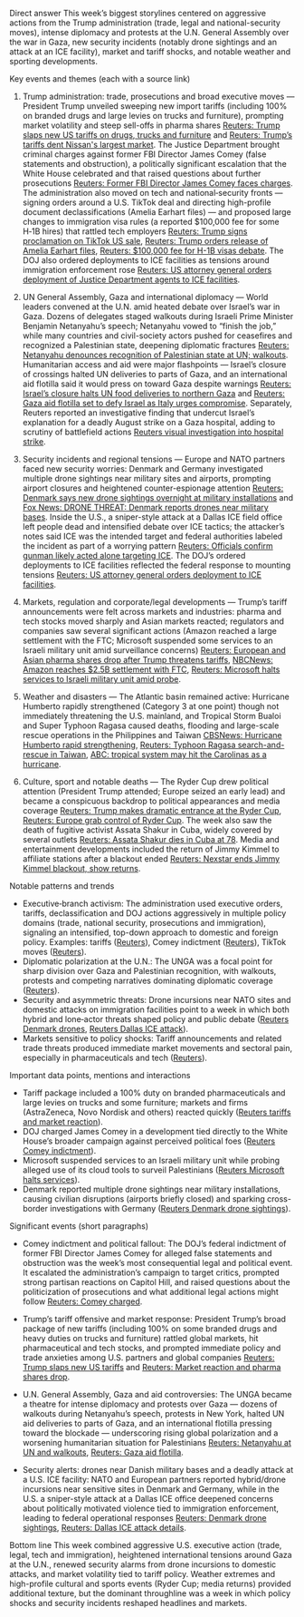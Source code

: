Direct answer
This week’s biggest storylines centered on aggressive actions from the Trump administration (trade, legal and national-security moves), intense diplomacy and protests at the U.N. General Assembly over the war in Gaza, new security incidents (notably drone sightings and an attack at an ICE facility), market and tariff shocks, and notable weather and sporting developments.

Key events and themes (each with a source link)
1) Trump administration: trade, prosecutions and broad executive moves — President Trump unveiled sweeping new import tariffs (including 100% on branded drugs and large levies on trucks and furniture), prompting market volatility and steep sell-offs in pharma shares [Reuters: Trump slaps new US tariffs on drugs, trucks and furniture](https://x.com/Reuters/status/1971550319407403371) and [Reuters: Trump’s tariffs dent Nissan's largest market](https://x.com/Reuters/status/1971635904679711099). The Justice Department brought criminal charges against former FBI Director James Comey (false statements and obstruction), a politically significant escalation that the White House celebrated and that raised questions about further prosecutions [Reuters: Former FBI Director James Comey faces charges](https://x.com/Reuters/status/1971716413275390024). The administration also moved on tech and national‑security fronts — signing orders around a U.S. TikTok deal and directing high-profile document declassifications (Amelia Earhart files) — and proposed large changes to immigration visa rules (a reported $100,000 fee for some H‑1B hires) that rattled tech employers [Reuters: Trump signs proclamation on TikTok US sale](https://x.com/Reuters/status/1971434555568685230), [Reuters: Trump orders release of Amelia Earhart files](https://x.com/Reuters/status/1971808272077160840), [Reuters: $100,000 fee for H-1B visas debate](https://x.com/Reuters/status/1971885050472837281). The DOJ also ordered deployments to ICE facilities as tensions around immigration enforcement rose [Reuters: US attorney general orders deployment of Justice Department agents to ICE facilities](https://x.com/Reuters/status/1971814570990715342).

2) UN General Assembly, Gaza and international diplomacy — World leaders convened at the U.N. amid heated debate over Israel’s war in Gaza. Dozens of delegates staged walkouts during Israeli Prime Minister Benjamin Netanyahu’s speech; Netanyahu vowed to “finish the job,” while many countries and civil-society actors pushed for ceasefires and recognized a Palestinian state, deepening diplomatic fractures [Reuters: Netanyahu denounces recognition of Palestinian state at UN; walkouts](https://x.com/Reuters/status/1971630855303954800). Humanitarian access and aid were major flashpoints — Israel’s closure of crossings halted UN deliveries to parts of Gaza, and an international aid flotilla said it would press on toward Gaza despite warnings [Reuters: Israel’s closure halts UN food deliveries to northern Gaza](https://x.com/Reuters/status/1971783103338180723) and [Reuters: Gaza aid flotilla set to defy Israel as Italy urges compromise](https://x.com/Reuters/status/1971632115377725907). Separately, Reuters reported an investigative finding that undercut Israel’s explanation for a deadly August strike on a Gaza hospital, adding to scrutiny of battlefield actions [Reuters visual investigation into hospital strike](https://x.com/Reuters/status/1971700055590486035).

3) Security incidents and regional tensions — Europe and NATO partners faced new security worries: Denmark and Germany investigated multiple drone sightings near military sites and airports, prompting airport closures and heightened counter-espionage attention [Reuters: Denmark says new drone sightings overnight at military installations](https://x.com/Reuters/status/1971874971249971617) and [Fox News: DRONE THREAT: Denmark reports drones near military bases](https://x.com/FoxNews/status/1971909316669329567). Inside the U.S., a sniper-style attack at a Dallas ICE field office left people dead and intensified debate over ICE tactics; the attacker’s notes said ICE was the intended target and federal authorities labeled the incident as part of a worrying pattern [Reuters: Officials confirm gunman likely acted alone targeting ICE](https://x.com/Reuters/status/1971408131524788267). The DOJ’s ordered deployments to ICE facilities reflected the federal response to mounting tensions [Reuters: US attorney general orders deployment to ICE facilities](https://x.com/Reuters/status/1971814570990715342).

4) Markets, regulation and corporate/legal developments — Trump’s tariff announcements were felt across markets and industries: pharma and tech stocks moved sharply and Asian markets reacted; regulators and companies saw several significant actions (Amazon reached a large settlement with the FTC; Microsoft suspended some services to an Israeli military unit amid surveillance concerns) [Reuters: European and Asian pharma shares drop after Trump threatens tariffs](https://x.com/Reuters/status/1971481127094227356), [NBCNews: Amazon reaches $2.5B settlement with FTC](https://x.com/NBCNews/status/1971585561249906950), [Reuters: Microsoft halts services to Israeli military unit amid probe](https://x.com/Reuters/status/1971499996085186727).

5) Weather and disasters — The Atlantic basin remained active: Hurricane Humberto rapidly strengthened (Category 3 at one point) though not immediately threatening the U.S. mainland, and Tropical Storm Bualoi and Super Typhoon Ragasa caused deaths, flooding and large-scale rescue operations in the Philippines and Taiwan [CBSNews: Hurricane Humberto rapid strengthening](https://x.com/CBSNews/status/1971533963706454497), [Reuters: Typhoon Ragasa search-and-rescue in Taiwan](https://x.com/Reuters/status/1971527669998334463), [ABC: tropical system may hit the Carolinas as a hurricane](https://x.com/ABC/status/1971698945639285226).

6) Culture, sport and notable deaths — The Ryder Cup drew political attention (President Trump attended; Europe seized an early lead) and became a conspicuous backdrop to political appearances and media coverage [Reuters: Trump makes dramatic entrance at the Ryder Cup](https://x.com/Reuters/status/1971778069607088150), [Reuters: Europe grab control of Ryder Cup](https://x.com/Reuters/status/1971744104536052036). The week also saw the death of fugitive activist Assata Shakur in Cuba, widely covered by several outlets [Reuters: Assata Shakur dies in Cuba at 78](https://x.com/Reuters/status/1971751674151629171). Media and entertainment developments included the return of Jimmy Kimmel to affiliate stations after a blackout ended [Reuters: Nexstar ends Jimmy Kimmel blackout, show returns](https://x.com/Reuters/status/1971700446114074645).

Notable patterns and trends
- Executive‑branch activism: The administration used executive orders, tariffs, declassification and DOJ actions aggressively in multiple policy domains (trade, national security, prosecutions and immigration), signaling an intensified, top-down approach to domestic and foreign policy. Examples: tariffs ([Reuters](https://x.com/Reuters/status/1971550319407403371)), Comey indictment ([Reuters](https://x.com/Reuters/status/1971716413275390024)), TikTok moves ([Reuters](https://x.com/Reuters/status/1971434555568685230)).
- Diplomatic polarization at the U.N.: The UNGA was a focal point for sharp division over Gaza and Palestinian recognition, with walkouts, protests and competing narratives dominating diplomatic coverage ([Reuters](https://x.com/Reuters/status/1971630855303954800)).
- Security and asymmetric threats: Drone incursions near NATO sites and domestic attacks on immigration facilities point to a week in which both hybrid and lone‑actor threats shaped policy and public debate ([Reuters Denmark drones](https://x.com/Reuters/status/1971874971249971617), [Reuters Dallas ICE attack](https://x.com/Reuters/status/1971408131524788267)).
- Markets sensitive to policy shocks: Tariff announcements and related trade threats produced immediate market movements and sectoral pain, especially in pharmaceuticals and tech ([Reuters](https://x.com/Reuters/status/1971545296338305392)).

Important data points, mentions and interactions
- Tariff package included a 100% duty on branded pharmaceuticals and large levies on trucks and some furniture; markets and firms (AstraZeneca, Novo Nordisk and others) reacted quickly ([Reuters tariffs and market reaction](https://x.com/Reuters/status/1971545296338305392)).
- DOJ charged James Comey in a development tied directly to the White House’s broader campaign against perceived political foes ([Reuters Comey indictment](https://x.com/Reuters/status/1971716413275390024)).
- Microsoft suspended services to an Israeli military unit while probing alleged use of its cloud tools to surveil Palestinians ([Reuters Microsoft halts services](https://x.com/Reuters/status/1971499996085186727)).
- Denmark reported multiple drone sightings near military installations, causing civilian disruptions (airports briefly closed) and sparking cross-border investigations with Germany ([Reuters Denmark drone sightings](https://x.com/Reuters/status/1971874971249971617)).

Significant events (short paragraphs)
- Comey indictment and political fallout: The DOJ’s federal indictment of former FBI Director James Comey for alleged false statements and obstruction was the week’s most consequential legal and political event. It escalated the administration’s campaign to target critics, prompted strong partisan reactions on Capitol Hill, and raised questions about the politicization of prosecutions and what additional legal actions might follow [Reuters: Comey charged](https://x.com/Reuters/status/1971716413275390024).

- Trump’s tariff offensive and market response: President Trump’s broad package of new tariffs (including 100% on some branded drugs and heavy duties on trucks and furniture) rattled global markets, hit pharmaceutical and tech stocks, and prompted immediate policy and trade anxieties among U.S. partners and global companies [Reuters: Trump slaps new US tariffs](https://x.com/Reuters/status/1971550319407403371) and [Reuters: Market reaction and pharma shares drop](https://x.com/Reuters/status/1971545299534454867).

- U.N. General Assembly, Gaza and aid controversies: The UNGA became a theatre for intense diplomacy and protests over Gaza — dozens of walkouts during Netanyahu’s speech, protests in New York, halted UN aid deliveries to parts of Gaza, and an international flotilla pressing toward the blockade — underscoring rising global polarization and a worsening humanitarian situation for Palestinians [Reuters: Netanyahu at UN and walkouts](https://x.com/Reuters/status/1971630855303954800), [Reuters: Gaza aid flotilla](https://x.com/Reuters/status/1971632115377725907).

- Security alerts: drones near Danish military bases and a deadly attack at a U.S. ICE facility: NATO and European partners reported hybrid/drone incursions near sensitive sites in Denmark and Germany, while in the U.S. a sniper-style attack at a Dallas ICE office deepened concerns about politically motivated violence tied to immigration enforcement, leading to federal operational responses [Reuters: Denmark drone sightings](https://x.com/Reuters/status/1971874971249971617), [Reuters: Dallas ICE attack details](https://x.com/Reuters/status/1971408131524788267).

Bottom line
This week combined aggressive U.S. executive action (trade, legal, tech and immigration), heightened international tensions around Gaza at the U.N., renewed security alarms from drone incursions to domestic attacks, and market volatility tied to tariff policy. Weather extremes and high-profile cultural and sports events (Ryder Cup; media returns) provided additional texture, but the dominant throughline was a week in which policy shocks and security incidents reshaped headlines and markets.

